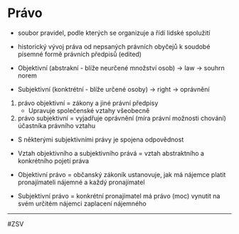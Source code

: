 # Právo

- soubor pravidel, podle kterých se organizuje a řídí lidské spolužití
- historický vývoj práva od nepsaných právních obyčejů k soudobé písemné formě právních předpisů (edited)

- Objektivní (abstrakní - blíže neurčené množství osob) -> law -> souhrn norem 
- Subjektivní (konktrétní - blíže určené osoby) -> right -> oprávnění

1) právo objektivní = zákony a jiné právní předpisy 
	- Upravuje společenské vztahy všeobecně
2) právo subjektivní = vyjadřuje oprávnění (míra právní možnosti chování) 	účastníka právního vztahu

- S některými subjektivními právy je spojena odpovědnost

- Vztah objektivního a subjektivního prává = vztah abstraktního a konkrétního pojetí práva
- Objektivní právo = občanský zákoník ustanovuje, jak má nájemce platit pronajímateli nájemné a každý pronajímatel
- Subjektivní právo = konkrétní pronajímatel má právo (moc) vynutit na svém určitém nájemci zaplacení nájemného 

---
#ZSV 
